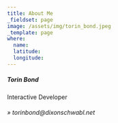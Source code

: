 ```yaml
---
title: About Me
_fieldset: page
image: /assets/img/torin_bond.jpeg
_template: page
where:
  name:
  latitude:
  longitude:
---
```

<h5>Torin Bond</h5>
</h6>Interactive Developer</h6>
<h6>» torinbond@dixonschwabl.net</h6>
